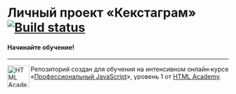 # Личный проект «Кекстаграм» [![Build status][travis-image]][travis-url]



#### Начинайте обучение!

---

<a href="https://htmlacademy.ru/intensive/javascript"><img align="left" width="50" height="50" alt="HTML Academy" src="https://up.htmlacademy.ru/static/img/intensive/javascript/logo-for-github-2.png"></a>

Репозиторий создан для обучения на интенсивном онлайн‑курсе «[Профессиональный JavaScript](https://htmlacademy.ru/intensive/javascript)», уровень 1 от [HTML Academy](https://htmlacademy.ru).

[travis-image]: https://travis-ci.com/htmlacademy-javascript/13452-kekstagram-18.svg?branch=master
[travis-url]: https://travis-ci.com/htmlacademy-javascript/13452-kekstagram-18
